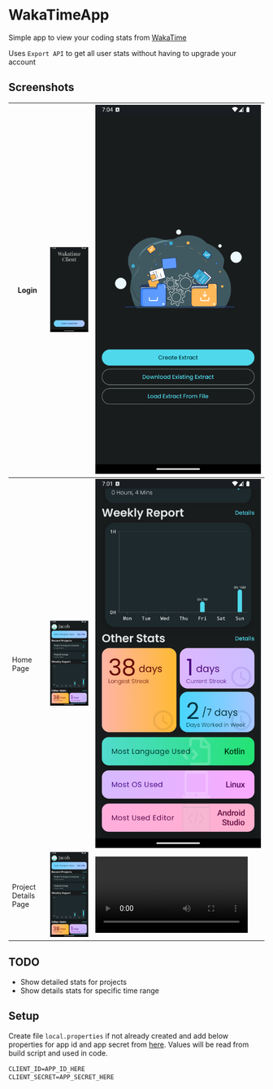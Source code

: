 # WakaTimeApp

Simple app to view your coding stats from [WakaTime](https://wakatime.com/dashboard)

Uses `Export API` to get all user stats without having to upgrade your account

## Screenshots

| Login                | ![Login Page](/assets/imgs/Login.png)                 | ![Loading extracts from WakaTime](/assets/imgs/Extract.png) |
|----------------------|-------------------------------------------------------|-------------------------------------------------------------|
| Home Page            | ![Home Page 1](/assets/imgs/HomePage1.png)            | ![Home Page 2](/assets/imgs/HomePage2.png)                  |
| Project Details Page | ![Project Details Page 1](/assets/imgs/HomePage1.png) | ![Project Details Page 2](/assets/vids/ProjectDetails1.mov) |

## TODO

- Show detailed stats for projects
- Show details stats for specific time range

## Setup

Create file `local.properties` if not already created and add below properties for app id and app secret from
[here](https://wakatime.com/apps). Values will be read from build script and used in code.

```properties
CLIENT_ID=APP_ID_HERE
CLIENT_SECRET=APP_SECRET_HERE
```
